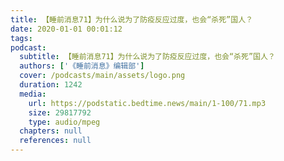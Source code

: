 ```yaml
---
title: 【睡前消息71】为什么说为了防疫反应过度，也会“杀死”国人？
date: 2020-01-01 00:01:12
tags:
podcast:
  subtitle: 【睡前消息71】为什么说为了防疫反应过度，也会“杀死”国人？
  authors: ['《睡前消息》编辑部']
  cover: /podcasts/main/assets/logo.png
  duration: 1242
  media:
    url: https://podstatic.bedtime.news/main/1-100/71.mp3
    size: 29817792
    type: audio/mpeg
  chapters: null
  references: null
---
```

